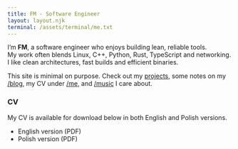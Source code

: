```yaml
---
title: FM - Software Engineer
layout: layout.njk
terminal: /assets/terminal/me.txt
---
```


<p>I’m <strong>FM</strong>, a software engineer who enjoys building lean, reliable tools.<br>
My work often blends Linux, C++, Python, Rust, TypeScript and networking.<br>
I like clean architectures, fast builds and efficient binaries.</p>

<p>This site is minimal on purpose. Check out my <a href="/projects/">projects</a>,
some notes on my <a href="/blog/">/blog</a>, my CV under <a href="/me/">/me</a>,
and <a href="/music/">/music</a> I care about.</p>

<h3>CV</h3>

My CV is available for download below in both English and Polish versions.

<ul class="music-list">
    <li><a hrev="https://github.com/fmmaciej/fmmaciej-cv/blob/main/build/cv-en.pdf">English version (PDF)</a></li>
    <li><a hrev="https://github.com/fmmaciej/fmmaciej-cv/blob/main/build/cv-pl.pdf">Polish version (PDF)</a></li>
</ul>
